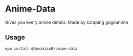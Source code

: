 # Anime-Data
Gives you every anime details. Made by scraping gogoanime

## Usage  
`npm install @dovakiin0/anime-data`